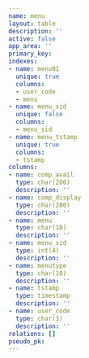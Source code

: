 ```yaml
---
name: menu
layout: table
description: ''
active: false
app_area: ''
primary_key: 
indexes:
- name: menu01
  unique: true
  columns:
  - user_code
  - menu
- name: menu_sid
  unique: false
  columns:
  - menu_sid
- name: menu_tstamp
  unique: true
  columns:
  - tstamp
columns:
- name: comp_avail
  type: char(200)
  description: ''
- name: comp_display
  type: char(200)
  description: ''
- name: menu
  type: char(10)
  description: ''
- name: menu_sid
  type: int(4)
  description: ''
- name: menutype
  type: char(10)
  description: ''
- name: tstamp
  type: timestamp
  description: ''
- name: user_code
  type: char(3)
  description: ''
relations: []
pseudo_pk: 
---
```


